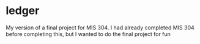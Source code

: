 # ledger
My version of a final project for MIS 304. I had already completed MIS 304 before completing this, but I wanted to do the final project for fun
